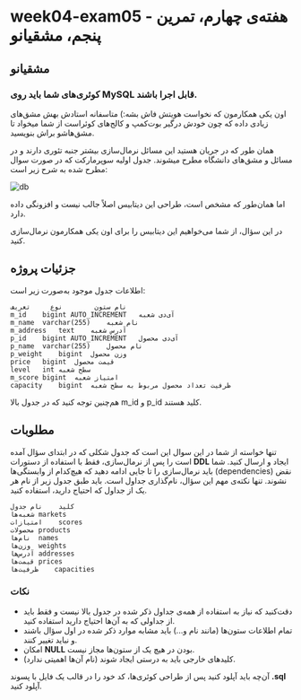 # week04-exam05 - هفته‌ی چهارم، تمرین پنجم، مشقیانو
## مشقیانو

### کوئری‌های شما باید روی MySQL قابل اجرا باشند.

اون یکی همکارمون که نخواست هویتش فاش بشه:) متاسفانه استادش بهش مشق‌های زیادی داده که چون خودش درگیر بوت‌کمپ و کالج‌های کوئراست از شما میخواد تا مشق‌هاشو براش بنویسید.

همان طور که در جریان هستید این مسائل نرمال‌سازی بیشتر جنبه تئوری دارند و در مسائل و مشق‌های دانشگاه مطرح میشوند. جدول اولیه سوپرمارکت که در صورت سوال مطرح شده به شرح زیر است:

![db](https://quera.ir/qbox/view/qDnGMwpFVZ/db.png)


اما همان‌طور که مشخص است، طراحی این دیتابیس اصلاً جالب نیست و افزونگی داده دارد.

در این سؤال، از شما می‌خواهیم این دیتابیس را برای اون یکی همکارمون نرمال‌سازی کنید.

## جزئیات پروژه
اطلاعات جدول موجود به‌صورت زیر است:

    نام ستون    	نوع	    تعریف
    m_id	bigint AUTO_INCREMENT	آی‌دی شعبه
    m_name	varchar(255)	نام شعبه
    m_address	text	آدرس شعبه
    p_id	bigint AUTO_INCREMENT	آی‌دی محصول
    p_name	varchar(255)	نام محصول
    p_weight	bigint	وزن محصول
    price	bigint	قیمت محصول
    level	int	سطح شعبه
    m_score	bigint	امتیاز شعبه
    capacity	bigint	ظرفیت تعداد محصول مربوط به سطح شعبه

هم‌چنین توجه کنید که در جدول بالا m_id و p_id کلید هستند.

## مطلوبات
تنها خواسته از شما در این سوال این است که جدول شکلی که در ابتدای سؤال آمده است را پس از نرمال‌سازی، فقط با استفاده از دستورات **DDL** ایجاد و ارسال کنید.
شما باید نرمال‌سازی را تا جایی ادامه دهید که هیچ‌کدام از وابستگی‌ها (dependencies) نقض نشوند.
تنها نکته‌ی مهم این سؤال، نام‌گذاری جداول است. باید طبق جدول زیر از نام هر یک از جداول که احتیاج دارید، استفاده کنید.

    کلید	نام جدول
    شعبه‌ها	markets
    امتیازات	scores
    محصولات	products
    نام‌ها	names
    وزن‌ها	weights
    آدرس‌ها	addresses
    قیمت‌ها	prices
    ظرفیت‌ها	capacities

### نکات
- دقت‌کنید که نیاز به استفاده از همه‌ی جداول ذکر شده در جدول بالا نیست و فقط باید از جداولی که به آن‌ها احتیاج دارید استفاده کنید.
- تمام اطلاعات ستون‌ها (مانند نام و...) باید مشابه موارد ذکر شده در اول سؤال باشند و نباید تغییر کنند.
- امکان **NULL** بودن در هیچ یک از ستون‌ها مجاز نیست.
- کلیدهای خارجی باید به درستی ایجاد شوند (نام آن‌ها اهمیتی ندارد).

آن‌چه باید آپلود کنید
پس از طراحی کوئری‌ها، کد خود را در قالب یک فایل با پسوند **.sql** آپلود کنید.
